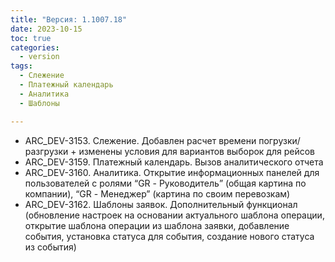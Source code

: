 ```yaml
---
title: "Версия: 1.1007.18"
date: 2023-10-15
toc: true
categories:
  - version
tags:
  - Слежение
  - Платежный календарь
  - Аналитика
  - Шаблоны

---
```


-   ARC_DEV-3153. Слежение. Добавлен расчет времени погрузки/разгрузки + изменены условия для вариантов выборок для рейсов
-   ARC_DEV-3159. Платежный календарь. Вызов аналитического отчета
-   ARC_DEV-3160. Аналитика. Открытие информационных панелей для пользователей с ролями “GR - Руководитель” (общая картина по компании), “GR - Менеджер” (картина по своим перевозкам)
-   ARC_DEV-3162. Шаблоны заявок. Дополнительный функционал (обновление настроек на основании актуального шаблона операции, открытие шаблона операции из шаблона заявки, добавление события, установка статуса для события, создание нового статуса из события)